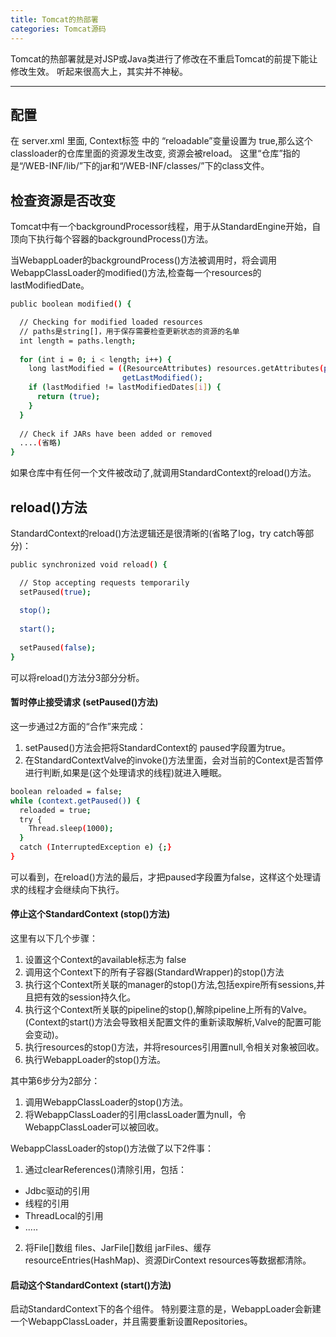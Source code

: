 ```yaml
---
title: Tomcat的热部署
categories: Tomcat源码
---
```


Tomcat的热部署就是对JSP或Java类进行了修改在不重启Tomcat的前提下能让修改生效。
听起来很高大上，其实并不神秘。

<!--more-->

---

## 配置
在 server.xml 里面, Context标签 中的 “reloadable”变量设置为 true,那么这个classloader的仓库里面的资源发生改变, 资源会被reload。
这里“仓库”指的是“/WEB-INF/lib/”下的jar和“/WEB-INF/classes/”下的class文件。

## 检查资源是否改变
Tomcat中有一个backgroundProcessor线程，用于从StandardEngine开始，自顶向下执行每个容器的backgroundProcess()方法。

当WebappLoader的backgroundProcess()方法被调用时，将会调用WebappClassLoader的modified()方法,检查每一个resources的lastModifiedDate。
```bash
public boolean modified() {

  // Checking for modified loaded resources
  // paths是string[]，用于保存需要检查更新状态的资源的名单
  int length = paths.length;
  
  for (int i = 0; i < length; i++) {
    long lastModified = ((ResourceAttributes) resources.getAttributes(paths[i])).
                         getLastModified();
    if (lastModified != lastModifiedDates[i]) {
      return (true);
    }
  }
  
  // Check if JARs have been added or removed
  ....(省略)
}
```

如果仓库中有任何一个文件被改动了,就调用StandardContext的reload()方法。

## reload()方法
StandardContext的reload()方法逻辑还是很清晰的(省略了log，try catch等部分)：
```bash
public synchronized void reload() {

  // Stop accepting requests temporarily
  setPaused(true);
  
  stop();
  
  start();
  
  setPaused(false);
}
```
可以将reload()方法分3部分分析。

#### 暂时停止接受请求 (setPaused()方法)
这一步通过2方面的“合作”来完成：
1. setPaused()方法会把将StandardContext的 paused字段置为true。
2. 在StandardContextValve的invoke()方法里面，会对当前的Context是否暂停进行判断,如果是(这个处理请求的线程)就进入睡眠。
```bash
boolean reloaded = false;
while (context.getPaused()) {
  reloaded = true;
  try {
    Thread.sleep(1000);
  }
  catch (InterruptedException e) {;}
}
```
可以看到，在reload()方法的最后，才把paused字段置为false，这样这个处理请求的线程才会继续向下执行。

#### 停止这个StandardContext (stop()方法)
这里有以下几个步骤：
1. 设置这个Context的available标志为 false
2. 调用这个Context下的所有子容器(StandardWrapper)的stop()方法
3. 执行这个Context所关联的manager的stop()方法,包括expire所有sessions,并且把有效的session持久化。
4. 执行这个Context所关联的pipeline的stop(),解除pipeline上所有的Valve。(Context的start()方法会导致相关配置文件的重新读取解析,Valve的配置可能会变动)。
5. 执行resources的stop()方法，并将resources引用置null,令相关对象被回收。
6. 执行WebappLoader的stop()方法。

其中第6步分为2部分：
1. 调用WebappClassLoader的stop()方法。
2. 将WebappClassLoader的引用classLoader置为null，令WebappClassLoader可以被回收。

WebappClassLoader的stop()方法做了以下2件事：
1. 通过clearReferences()清除引用，包括：
 * Jdbc驱动的引用
 * 线程的引用
 * ThreadLocal的引用
 * .....
2. 将File[]数组 files、JarFile[]数组 jarFiles、缓存resourceEntries(HashMap)、资源DirContext resources等数据都清除。
 

#### 启动这个StandardContext (start()方法)
启动StandardContext下的各个组件。
特别要注意的是，WebappLoader会新建一个WebappClassLoader，并且需要重新设置Repositories。

